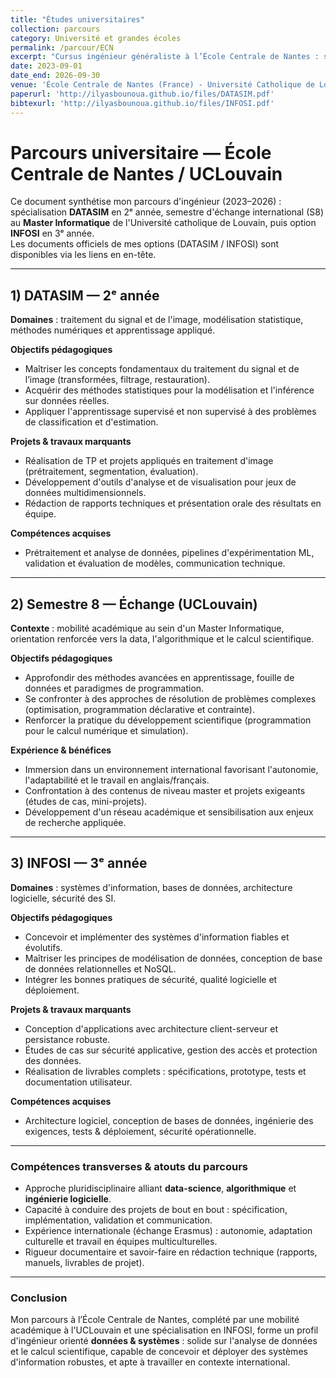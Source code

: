 ```yaml
---
title: "Études universitaires"
collection: parcours
category: Université et grandes écoles
permalink: /parcour/ECN
excerpt: "Cursus ingénieur généraliste à l’École Centrale de Nantes : spécialisation DATASIM (2ᵉ année), échange international (Semestre 8) à l'UCLouvain, puis approfondissement INFOSI (3ᵉ année)."
date: 2023-09-01
date_end: 2026-09-30
venue: 'École Centrale de Nantes (France) - Université Catholique de Louvain (Belgique)'
paperurl: 'http://ilyasbounoua.github.io/files/DATASIM.pdf'
bibtexurl: 'http://ilyasbounoua.github.io/files/INFOSI.pdf'
---
```

# Parcours universitaire — École Centrale de Nantes / UCLouvain

Ce document synthétise mon parcours d'ingénieur (2023–2026) : spécialisation **DATASIM** en 2ᵉ année, semestre d'échange international (S8) au **Master Informatique** de l'Université catholique de Louvain, puis option **INFOSI** en 3ᵉ année.  
Les documents officiels de mes options (DATASIM / INFOSI) sont disponibles via les liens en en-tête.

---

## 1) DATASIM — 2ᵉ année  
**Domaines** : traitement du signal et de l'image, modélisation statistique, méthodes numériques et apprentissage appliqué.

**Objectifs pédagogiques**
- Maîtriser les concepts fondamentaux du traitement du signal et de l’image (transformées, filtrage, restauration).  
- Acquérir des méthodes statistiques pour la modélisation et l'inférence sur données réelles.  
- Appliquer l'apprentissage supervisé et non supervisé à des problèmes de classification et d'estimation.

**Projets & travaux marquants**
- Réalisation de TP et projets appliqués en traitement d'image (prétraitement, segmentation, évaluation).  
- Développement d'outils d'analyse et de visualisation pour jeux de données multidimensionnels.  
- Rédaction de rapports techniques et présentation orale des résultats en équipe.

**Compétences acquises**
- Prétraitement et analyse de données, pipelines d'expérimentation ML, validation et évaluation de modèles, communication technique.

---

## 2) Semestre 8 — Échange (UCLouvain)  
**Contexte** : mobilité académique au sein d'un Master Informatique, orientation renforcée vers la data, l'algorithmique et le calcul scientifique.

**Objectifs pédagogiques**
- Approfondir des méthodes avancées en apprentissage, fouille de données et paradigmes de programmation.  
- Se confronter à des approches de résolution de problèmes complexes (optimisation, programmation déclarative et contrainte).  
- Renforcer la pratique du développement scientifique (programmation pour le calcul numérique et simulation).

**Expérience & bénéfices**
- Immersion dans un environnement international favorisant l'autonomie, l'adaptabilité et le travail en anglais/français.  
- Confrontation à des contenus de niveau master et projets exigeants (études de cas, mini-projets).  
- Développement d'un réseau académique et sensibilisation aux enjeux de recherche appliquée.

---

## 3) INFOSI — 3ᵉ année  
**Domaines** : systèmes d'information, bases de données, architecture logicielle, sécurité des SI.

**Objectifs pédagogiques**
- Concevoir et implémenter des systèmes d'information fiables et évolutifs.  
- Maîtriser les principes de modélisation de données, conception de base de données relationnelles et NoSQL.  
- Intégrer les bonnes pratiques de sécurité, qualité logicielle et déploiement.

**Projets & travaux marquants**
- Conception d'applications avec architecture client-serveur et persistance robuste.  
- Études de cas sur sécurité applicative, gestion des accès et protection des données.  
- Réalisation de livrables complets : spécifications, prototype, tests et documentation utilisateur.

**Compétences acquises**
- Architecture logiciel, conception de bases de données, ingénierie des exigences, tests & déploiement, sécurité opérationnelle.

---

### Compétences transverses & atouts du parcours
- Approche pluridisciplinaire alliant **data-science**, **algorithmique** et **ingénierie logicielle**.  
- Capacité à conduire des projets de bout en bout : spécification, implémentation, validation et communication.  
- Expérience internationale (échange Erasmus) : autonomie, adaptation culturelle et travail en équipes multiculturelles.  
- Rigueur documentaire et savoir-faire en rédaction technique (rapports, manuels, livrables de projet).

---

### Conclusion
Mon parcours à l’École Centrale de Nantes, complété par une mobilité académique à l'UCLouvain et une spécialisation en INFOSI, forme un profil d'ingénieur orienté **données & systèmes** : solide sur l'analyse de données et le calcul scientifique, capable de concevoir et déployer des systèmes d'information robustes, et apte à travailler en contexte international.

